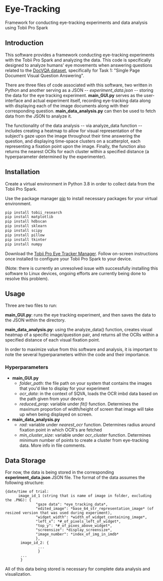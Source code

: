 # Eye-Tracking
Framework for conducting eye-tracking experiments and data analysis using Tobii Pro Spark

## Introduction
This software provides a framework conducting eye-tracking experiments with the Tobii Pro Spark and analyzing the data. This code is specifically designed to analyze humans' eye movements when answering questions related to the [DocVQA dataset](https://rrc.cvc.uab.es/?ch=17&com=downloads), specifically for Task 1: "Single Page Document Visual Question Answering".

There are three files of code associated with this software, two written in Python and another serving as a JSON -- *experiment_data.json* -- storing the data for the eye tracking experiment. **main_GUI.py** serves as the user-interface and actual experiment itself, recording eye-tracking data along with displaying each of the image documents along with their corresponding question. **main_data_analysis.py** can then be used to fetch data from the JSON to analyze it.

The functionality of the data analysis -- via analyze_data function -- includes creating a heatmap to allow for visual representation of the subject's gaze upon the image throughout their time answering the question, and displaying time-space clusters on a scatterplot, each representing a fixation point upon the image. Finally, the function also returns the nearest OCRs for each cluster within a specified distance (a hyperparameter determined by the experimenter).

## Installation
Create a virtual environment in Python 3.8 in order to collect data from the Tobii Pro Spark.

Use the package manager [pip](https://pip.pypa.io/en/stable/) to install necessary packages for your virtual environment.

```bash
pip install tobii_research
pip install matplotlib
pip install hdbscan
pip install sklearn
pip install scipy
pip install pillow
pip install tkinter
pip install numpy
```

Download the [Tobii Pro Eye Tracker Manager](https://connect.tobii.com/s/etm-downloads?language=en_US). Follow on-screen instructions once installed to configure your Tobii Pro Spark to your device.

(Note: there is currently an unresolved issue with successfully installing this software to Linux devices, ongoing efforts are currently being done to resolve this problem).

## Usage
Three are two files to run:

**main_GUI.py**: runs the eye tracking experiment, and then saves the data to the JSON within the directory.

**main_data_analysis.py**: using the analyze_data() function, creates visual heatmap of a specific image/question pair, and returns all the OCRs within a specified distance of each visual fixation point.

In order to maximize value from this software and analysis, it is important to note the several hyperparameters within the code and their importance.

### Hyperparameters
- **main_GUI.py**
  - *folder_path*: the file path on your system that contains the images that you'd like to display for your experiment
  - *ocr_data*: in the context of SQVA, loads the OCR imbd data based on the path given from your device
  - *reduced_prop*: variable under *fit()* function. Determines the maximum proportion of width/height of screen that image       will take up when being displayed on screen.
- **main_data_analysis.py**
  - *rad*: variable under *nearest_ocr* function. Determines radius around fixation point in which OCR's are fetched
  - *min_cluster_size*: variable under *ocr_cluster* function. Determines minimum number of points to create a cluster from       eye-tracking data. More info in file comments.

 ## Data Storage
 For now, the data is being stored in the corresponding **experiment_data.json** JSON file. The format of the data assumes the following structure:
 ```
{date/time of trial:
       image_id_1 (string that is name of image in folder, excluding the .PNG): {
               "gaze data": *eye_tracking_data*,
               "edited_image": *base_64_str_representation_image* (of resized version that was used during experiment),
               "widget_width": *width_of_widget_containing_image*,
               "left_x": *#_of_pixels_left_of_widget*,
               "top_y": *#_of_pixes_above_widget*,
               "screensize": *display_screensize*,
               "image_number": *index_of_img_in_imdb*
               },
        image_id_2: {
                ...
                }
        ...
        }
  ```
  All of this data being stored is necessary for complete data analysis and visualization.
